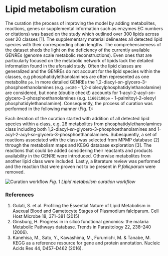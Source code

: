 # Lipid metabolism curation

The curation (the process of improving the model by adding metabolites, reactions, genes or supplemental information such as enzymes EC numbers or citations) was based on the study which outlined over 300 lipids across over 20 classes [1]. The supplementary material delineates all detected lipid species with their corresponding chain lengths. The comprehensiveness of the dataset sheds the light on  the deficiency of the currently available GENREs (genome scale metabolic reconstructions). Even ones that are particularly focused on the metabolic network of lipids lack the detailed information found in the aforsaid study. Often the lipid classes are generalized and the GENREs do not account for the lipid species within the classes, e.g phosphatidylethanolamines are often represented as one metabolite `pe`. In more detailed GENREs the 1,2-diacyl-_sn_-glycero-3-phosphoethanolamines (e.g. `pe180` - 1,2-dioleoylphosphatidylethanolamine) are considered, but none (double check!) accounts for 1-acyl-2-acyl-_sn_-glycero-3-phosphoethanolamines (e.g. `11602180pe` - 1-palmitoyl-2-oleoyl phosphatidylethanolamine). Consequently, the process of curation was performed in the following manner (Fig. 1):

Each iteration of the curation started with addition of all detected lipid species within a class, e.g. 28 metabolites from phosphatidylethanolamines class including both 1,2-diacyl-_sn_-glycero-3-phosphoethanolamines and 1-acyl-2-acyl-_sn_-glycero-3-phosphoethanolamines. 
Subesquently, a set of reactions associated with the class was selected from MPMP database [2] through the metabolism maps and KEGG database exploration [3]. The reactions that could be added considering their reactants and products availability in the GENRE were introduced. Otherwise metabolites from another lipid class were included.  Lastly, a literature review was performed and the reaction that were proven not to be present in _P.falicparum_ were removed. 


![Curation workflow](/curation_workflow.png)
*Fig. 1 Lipid metabolism curation workflow*

### References
1. Gulati, S. et al. Profiling the Essential Nature of Lipid Metabolism in Asexual Blood and Gametocyte Stages of Plasmodium falciparum. Cell Host Microbe 18, 371–381 (2015)
2. Ginsburg, H. Progress in in silico functional genomics: the malaria Metabolic Pathways database. Trends in Parasitology 22, 238–240 (2006).
3. Kanehisa, M., Sato, Y., Kawashima, M., Furumichi, M. & Tanabe, M. KEGG as a reference resource for gene and protein annotation. Nucleic Acids Res 44, D457–D462 (2016).


